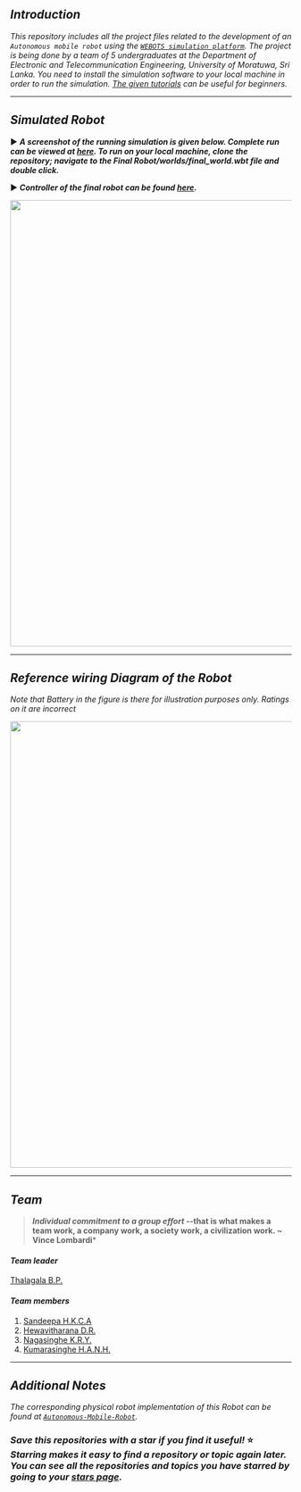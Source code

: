 ## *Introduction*

*This repository includes all the project files related to the development of an `Autonomous mobile robot` using the [`WEBOTS simulation platform`](https://cyberbotics.com/). The project is being done by a team of 5 undergraduates at the Department of Electronic and Telecommunication Engineering, University of Moratuwa, Sri Lanka. You need to install the simulation software to your local machine in order to run the simulation. [The given tutorials](https://cyberbotics.com/doc/guide/tutorials) can be useful for beginners.*

---

## *Simulated Robot*

▶ ***A screenshot of the running simulation is given below. Complete run can be viewed at [here](https://youtube.com/playlist?list=PLOFDV2Drh1zAOxaEMbEuLALRTQY_saWsb). To run on your local machine, clone the repository; navigate to the Final Robot/worlds/final_world.wbt  file and double click.***

▶ ***Controller of the final robot can be found [here](Final%20Robot/controllers/final_controller/final_controller.cpp).***


<img src="webots.png" width="800" />

---

## *Reference wiring Diagram of the Robot*

*Note that Battery in the figure is there for illustration purposes only. Ratings on it are incorrect*

<img src="Wiring%20Diagram/wiringBRAND.svg" width="800" />

---

## *Team*

> ***Individual commitment to a group effort* --that is what makes a team work, a company work, a society work, a civilization work. ~ Vince Lombardi***

#### *Team leader*
[Thalagala B.P.](https://bimalka98.github.io/)

#### *Team members*
1. [Sandeepa H.K.C.A](https://github.com/AvishkaSandeepa)
2. [Hewavitharana D.R.](https://github.com/Hevidra)
3. [Nagasinghe K.R.Y.](https://github.com/Ravindu-Yasas-Nagasinghe)
4. [Kumarasinghe H.A.N.H.](https://github.com/nikeshi99)

---

## *Additional Notes*

*The corresponding physical robot implementation of this Robot can be found at [`Autonomous-Mobile-Robot`](https://github.com/bimalka98/Autonomous-Mobile-Robot-Physical-Implementation).*

### *Save this repositories with a star if you find it useful!* ⭐ *Starring makes it easy to find a repository or topic again later. You can see all the repositories and topics you have starred by going to your [stars page](https://github.com/stars).*
